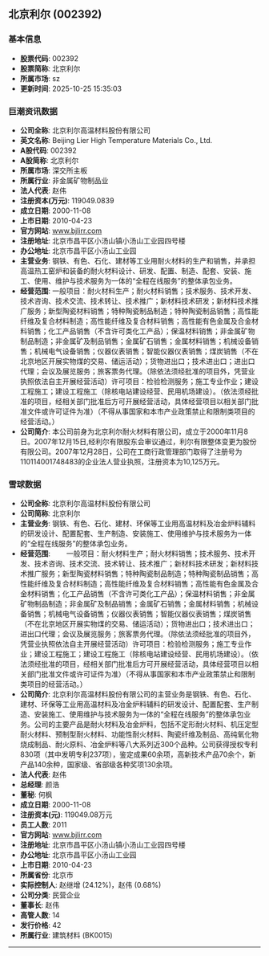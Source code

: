 ## 北京利尔 (002392)

### 基本信息

- **股票代码**: 002392
- **股票简称**: 北京利尔
- **所属市场**: sz
- **更新时间**: 2025-10-25 15:35:03

### 巨潮资讯数据

- **公司全称**: 北京利尔高温材料股份有限公司
- **英文名称**: Beijing Lier High Temperature Materials Co., Ltd.
- **A股代码**: 002392
- **A股简称**: 北京利尔
- **所属市场**: 深交所主板
- **所属行业**: 非金属矿物制品业
- **法人代表**: 赵伟
- **注册资本(万元)**: 119049.0839
- **成立日期**: 2000-11-08
- **上市日期**: 2010-04-23
- **官方网站**: www.bjlirr.com
- **注册地址**: 北京市昌平区小汤山镇小汤山工业园四号楼
- **办公地址**: 北京市昌平区小汤山工业园
- **主营业务**: 钢铁、有色、石化、建材等工业用耐火材料的生产和销售，并承担高温热工窑炉和装备的耐火材料设计、研发、配置、制造、配套、安装、施工、使用、维护与技术服务为一体的“全程在线服务”的整体承包业务。
- **经营范围**: 一般项目：耐火材料生产；耐火材料销售；技术服务、技术开发、技术咨询、技术交流、技术转让、技术推广；新材料技术研发；新材料技术推广服务；新型陶瓷材料销售；特种陶瓷制品制造；特种陶瓷制品销售；高性能纤维及复合材料制造；高性能纤维及复合材料销售；高性能有色金属及合金材料销售；化工产品销售（不含许可类化工产品）；保温材料销售；非金属矿物制品制造；非金属矿及制品销售；金属矿石销售；金属材料销售；机械设备销售；机械电气设备销售；仪器仪表销售；智能仪器仪表销售；煤炭销售（不在北京地区开展实物煤的交易、储运活动）；货物进出口；技术进出口；进出口代理；会议及展览服务；旅客票务代理。（除依法须经批准的项目外，凭营业执照依法自主开展经营活动）许可项目：检验检测服务；施工专业作业；建设工程施工；建设工程施工（除核电站建设经营、民用机场建设）。（依法须经批准的项目，经相关部门批准后方可开展经营活动，具体经营项目以相关部门批准文件或许可证件为准）（不得从事国家和本市产业政策禁止和限制类项目的经营活动。）
- **公司简介**: 本公司前身为北京利尔耐火材料有限公司，成立于2000年11月8日。2007年12月15日,经利尔有限股东会审议通过，利尔有限整体变更为股份有限公司。2007年12月28日，公司在工商行政管理部门取得了注册号为110114001748483的企业法人营业执照，注册资本为10,125万元。

### 雪球数据

- **公司全称**: 北京利尔高温材料股份有限公司
- **公司简称**: 北京利尔
- **主营业务**: 钢铁、有色、石化、建材、环保等工业用高温材料及冶金炉料辅料的研发设计、配置配套、生产制造、安装施工、使用维护与技术服务为一体的“全程在线服务”的整体承包业务。
- **经营范围**: 　　一般项目：耐火材料生产；耐火材料销售；技术服务、技术开发、技术咨询、技术交流、技术转让、技术推广；新材料技术研发；新材料技术推广服务；新型陶瓷材料销售；特种陶瓷制品制造；特种陶瓷制品销售；高性能纤维及复合材料制造；高性能纤维及复合材料销售；高性能有色金属及合金材料销售；化工产品销售（不含许可类化工产品）；保温材料销售；非金属矿物制品制造；非金属矿及制品销售；金属矿石销售；金属材料销售；机械设备销售；机械电气设备销售；仪器仪表销售；智能仪器仪表销售；煤炭销售（不在北京地区开展实物煤的交易、储运活动）；货物进出口；技术进出口；进出口代理；会议及展览服务；旅客票务代理。（除依法须经批准的项目外，凭营业执照依法自主开展经营活动）许可项目：检验检测服务；施工专业作业；建设工程施工；建设工程施工（除核电站建设经营、民用机场建设）。（依法须经批准的项目，经相关部门批准后方可开展经营活动，具体经营项目以相关部门批准文件或许可证件为准）（不得从事国家和本市产业政策禁止和限制类项目的经营活动。）
- **公司简介**: 北京利尔高温材料股份有限公司的主营业务是钢铁、有色、石化、建材、环保等工业用高温材料及冶金炉料辅料的研发设计、配置配套、生产制造、安装施工、使用维护与技术服务为一体的“全程在线服务”的整体承包业务。公司的主要产品是耐火材料及冶金炉料，包括不定形耐火材料、机压定型耐火材料、预制型耐火材料、功能性耐火材料、陶瓷纤维及制品、高纯氧化物烧成制品、耐火原料、冶金炉料等八大系列近300个品种。公司获得授权专利830项（其中发明专利237项），鉴定成果60余项，高新技术产品70余个，新产品140余种，国家级、省部级各种奖项130余项。
- **法人代表**: 赵伟
- **总经理**: 颜浩
- **董秘**: 何枫
- **成立日期**: 2000-11-08
- **注册资本(元)**: 119049.08万元
- **员工人数**: 2011
- **官方网站**: www.bjlirr.com
- **注册地址**: 北京市昌平区小汤山镇小汤山工业园四号楼
- **办公地址**: 北京市昌平区小汤山工业园
- **上市日期**: 2010-04-23
- **所属省份**: 北京市
- **实际控制人**: 赵继增 (24.12%)，赵伟 (0.68%)
- **公司分类**: 民营企业
- **董事长**: 赵伟
- **高管人数**: 14
- **发行价格**: 42
- **所属行业**: 建筑材料 (BK0015)

---